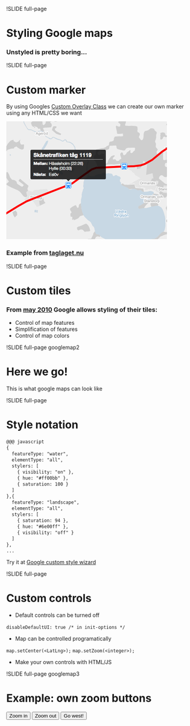 !SLIDE full-page
# Styling Google maps #
### Unstyled is pretty boring... ###


!SLIDE full-page
# Custom marker #
By using Googles [Custom Overlay Class](http://code.google.com/intl/sv-SE/apis/maps/documentation/javascript/overlays.html#SubClassing) 
we can create our own marker using any HTML/CSS we want

![Custom marker](../img/custom_marker.png)

### Example from [taglaget.nu](http://taglaget.nu) ###

!SLIDE full-page
# Custom tiles #
### From [may 2010](http://googlegeodevelopers.blogspot.com/2010/05/add-touch-of-style-to-your-maps.html) Google allows styling of their tiles: ###

* Control of map features
* Simplification of features
* Control of map colors

!SLIDE full-page googlemap2
# Here we go! #
This is what google maps can look like
<div class="gmaps">
  <div id="canvas2">
  </div>
</div>
<script>
(function() {
  var theme = [
    {
      featureType: "water",
      elementType: "all",
      stylers: [
        { visibility: "on" },
        { hue: "#ff00bb" },
        { saturation: 100 }
      ]
    },{
      featureType: "landscape",
      elementType: "all",
      stylers: [
        { saturation: 94 },
        { hue: "#6e00ff" },
        { visibility: "off" }
      ]
    },{
      featureType: "road",
      elementType: "all",
      stylers: [
        { visibility: "off" }
      ]
    },{
      featureType: "administrative",
      elementType: "all",
      stylers: [
        { visibility: "off" }
      ]
    },{
      featureType: "poi",
      elementType: "all",
      stylers: [
        { visibility: "off" }
      ]
    }
  ]
  var style = new google.maps.StyledMapType(theme, { name: "hellokitty"});

  var map = new google.maps.Map(document.getElementById("canvas2"), Gmap.OptionsUI());
  map.mapTypes.set('hellokitty', style);
  map.setMapTypeId('hellokitty');
  $('.googlemap2').bind("showoff:show", function() {
    google.maps.event.trigger(map, 'resize');
    map.setCenter(Gmap.LatLng());
  });
}());
</script>

!SLIDE full-page

# Style notation #
    @@@ javascript
    {
      featureType: "water",
      elementType: "all",
      stylers: [
        { visibility: "on" },
        { hue: "#ff00bb" },
        { saturation: 100 }
      ]
    },{
      featureType: "landscape",
      elementType: "all",
      stylers: [
        { saturation: 94 },
        { hue: "#6e00ff" },
        { visibility: "off" }
      ]
    },
    ...
Try it at [Google custom style wizard](http://gmaps-samples-v3.googlecode.com/svn/trunk/styledmaps/wizard/index.html "Wizard")


!SLIDE full-page
# Custom controls #

* Default controls can be turned off

`disableDefaultUI: true /* in init-options */`

* Map can be controlled programatically

`map.setCenter(<LatLng>);`
`map.setZoom(<integer>);`

* Make your own controls with HTML/JS

!SLIDE full-page googlemap3
# Example: own zoom buttons #
<button id="zoomin">Zoom in</button>
<button id="zoomout">Zoom out</button>
<button id="gowest">Go west!</button>
<div class="gmaps">
  <div id="canvas3">
  </div>
</div>
<script>
(function() {
  var map = new google.maps.Map(document.getElementById("canvas3"), Gmap.OptionsUI());
  var zoom = map.getZoom();
  $('.googlemap3').bind("showoff:show", function() {
    google.maps.event.trigger(map, 'resize');
    map.setCenter(Gmap.LatLng());
  });
  $('#zoomin').click(function() { map.setZoom(++zoom); })
  $('#zoomout').click(function() { map.setZoom(--zoom); })
  $('#gowest').click(function() {
    var p = map.getCenter();
    var c = new google.maps.LatLng(p.lat(), p.lng() - 0.1);
    map.setCenter(c);
  });
}());
</script>
